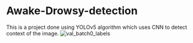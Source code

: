# Awake-Drowsy-detection
This is a project done using YOLOv5 algorithm which uses CNN to detect context of the image. 
![val_batch0_labels](https://user-images.githubusercontent.com/90050859/220958077-c8f5a424-d5bd-4b60-a527-59aa4d571981.jpg)
